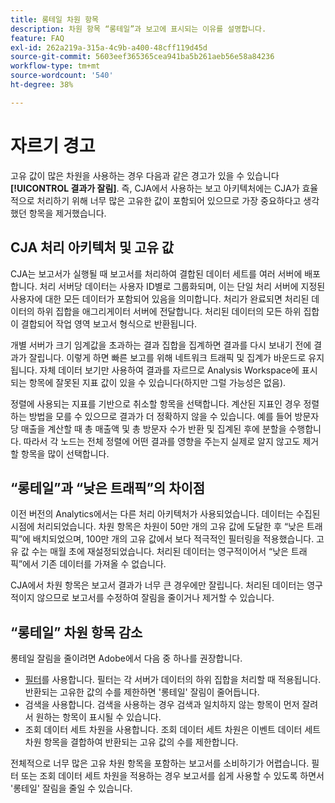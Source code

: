 ```yaml
---
title: 롱테일 차원 항목
description: 차원 항목 “롱테일”과 보고에 표시되는 이유를 설명합니다.
feature: FAQ
exl-id: 262a219a-315a-4c9b-a400-48cff119d45d
source-git-commit: 5603eef365365cea941ba5b261aeb56e58a84236
workflow-type: tm+mt
source-wordcount: '540'
ht-degree: 38%

---
```


# 자르기 경고

고유 값이 많은 차원을 사용하는 경우 다음과 같은 경고가 있을 수 있습니다 **[!UICONTROL 결과가 잘림]**.  즉, CJA에서 사용하는 보고 아키텍처에는 CJA가 효율적으로 처리하기 위해 너무 많은 고유한 값이 포함되어 있으므로 가장 중요하다고 생각했던 항목을 제거했습니다.

## CJA 처리 아키텍처 및 고유 값

CJA는 보고서가 실행될 때 보고서를 처리하여 결합된 데이터 세트를 여러 서버에 배포합니다. 처리 서버당 데이터는 사용자 ID별로 그룹화되며, 이는 단일 처리 서버에 지정된 사용자에 대한 모든 데이터가 포함되어 있음을 의미합니다. 처리가 완료되면 처리된 데이터의 하위 집합을 애그리게이터 서버에 전달합니다. 처리된 데이터의 모든 하위 집합이 결합되어 작업 영역 보고서 형식으로 반환됩니다.

개별 서버가 크기 임계값을 초과하는 결과 집합을 집계하면 결과를 다시 보내기 전에 결과가 잘립니다.  이렇게 하면 빠른 보고를 위해 네트워크 트래픽 및 집계가 바운드로 유지됩니다.  자체 데이터 보기만 사용하여 결과를 자르므로 Analysis Workspace에 표시되는 항목에 잘못된 지표 값이 있을 수 있습니다(하지만 그럴 가능성은 없음).

정렬에 사용되는 지표를 기반으로 취소할 항목을 선택합니다.  계산된 지표인 경우 정렬하는 방법을 모를 수 있으므로 결과가 더 정확하지 않을 수 있습니다.  예를 들어 방문자당 매출을 계산할 때 총 매출액 및 총 방문자 수가 반환 및 집계된 후에 분할을 수행합니다. 따라서 각 노드는 전체 정렬에 어떤 결과를 영향을 주는지 실제로 알지 않고도 제거할 항목을 많이 선택합니다.

## “롱테일”과 “낮은 트래픽”의 차이점

이전 버전의 Analytics에서는 다른 처리 아키텍처가 사용되었습니다. 데이터는 수집된 시점에 처리되었습니다. 차원 항목은 차원이 50만 개의 고유 값에 도달한 후 “낮은 트래픽”에 배치되었으며, 100만 개의 고유 값에서 보다 적극적인 필터링을 적용했습니다. 고유 값 수는 매월 초에 재설정되었습니다. 처리된 데이터는 영구적이어서 “낮은 트래픽”에서 기존 데이터를 가져올 수 없습니다.

CJA에서 차원 항목은 보고서 결과가 너무 큰 경우에만 잘립니다. 처리된 데이터는 영구적이지 않으므로 보고서를 수정하여 잘림을 줄이거나 제거할 수 있습니다.

## “롱테일” 차원 항목 감소

롱테일 잘림을 줄이려면 Adobe에서 다음 중 하나를 권장합니다.

* [필터](/help/components/filters/create-filters.md)를 사용합니다. 필터는 각 서버가 데이터의 하위 집합을 처리할 때 적용됩니다. 반환되는 고유한 값의 수를 제한하면 &#39;롱테일&#39; 잘림이 줄어듭니다.
* 검색을 사용합니다.  검색을 사용하는 경우 검색과 일치하지 않는 항목이 먼저 잘려서 원하는 항목이 표시될 수 있습니다.
* 조회 데이터 세트 차원을 사용합니다. 조회 데이터 세트 차원은 이벤트 데이터 세트 차원 항목을 결합하여 반환되는 고유 값의 수를 제한합니다.

전체적으로 너무 많은 고유 차원 항목을 포함하는 보고서를 소비하기가 어렵습니다. 필터 또는 조회 데이터 세트 차원을 적용하는 경우 보고서를 쉽게 사용할 수 있도록 하면서 &#39;롱테일&#39; 잘림을 줄일 수 있습니다.
